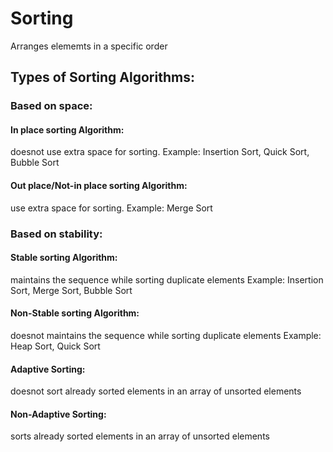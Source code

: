 # Sorting
Arranges elememts in a specific order

## Types of Sorting Algorithms:

### Based on space:
#### In place sorting Algorithm: 
doesnot use extra space for sorting.
Example: Insertion Sort, Quick Sort, Bubble Sort
#### Out place/Not-in place sorting Algorithm: 
use extra space for sorting.
Example: Merge Sort

### Based on stability:
#### Stable sorting Algorithm: 
maintains the sequence while sorting duplicate elements
Example: Insertion Sort, Merge Sort, Bubble Sort
#### Non-Stable sorting Algorithm:
doesnot maintains the sequence while sorting duplicate elements
Example: Heap Sort, Quick Sort

#### Adaptive Sorting: 
doesnot sort already sorted elements in an array of unsorted elements
#### Non-Adaptive Sorting: 
sorts already sorted elements in an array of unsorted elements
